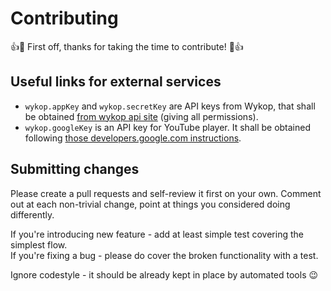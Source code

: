 # Contributing

👍🎉 First off, thanks for taking the time to contribute! 🎉👍

## Useful links for external services
- `wykop.appKey` and `wykop.secretKey` are API keys from Wykop, that shall be obtained [from wykop api site][wykop-api] (giving all permissions).
- `wykop.googleKey` is an API key for YouTube player. It shall be obtained following [those developers.google.com instructions][youtube-api]. 

## Submitting changes
Please create a pull requests and self-review it first on your own.
Comment out at each non-trivial change, point at things you considered doing differently.  

If you're introducing new feature - add at least simple test covering the simplest flow.  
If you're fixing a bug - please do cover the broken functionality with a test.

Ignore codestyle - it should be already kept in place by automated tools 😉

[wykop-api]: https://www.wykop.pl/dla-programistow/nowa-aplikacja/
[youtube-api]: https://developers.google.com/youtube/android/player/register
